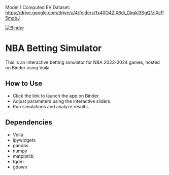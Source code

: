 Model 1 Computed EV Dataset: https://drive.google.com/drive/u/4/folders/1x40O4ZiX6di_Gkqki3SgQfziXcP5mobJ

[![Binder](https://mybinder.org/badge_logo.svg)](https://mybinder.org/v2/gh/lexcion/model-backtester/HEAD)

# NBA Betting Simulator

This is an interactive betting simulator for NBA 2023-2024 games, hosted on Binder using Voila.

## How to Use

- Click the link to launch the app on Binder.
- Adjust parameters using the interactive sliders.
- Run simulations and analyze results.

## Dependencies

- Voila
- ipywidgets
- pandas
- numpy
- matplotlib
- tqdm
- gdown
